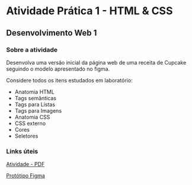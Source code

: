 # Atividade Prática 1 - HTML & CSS
##  Desenvolvimento Web 1

### Sobre a atividade

Desenvolva uma versão inicial da página web de uma receita de Cupcake seguindo 
o modelo apresentado no figma.

Considere todos os itens estudados em laboratório: 
- Anatomia HTML 
- Tags semânticas 
- Tags para Listas 
- Tags para Imagens 
- Anatomia CSS 
- CSS externo 
- Cores 
- Seletores

### Links úteis

[Atividade - PDF](https://sigaa.unifesspa.edu.br/sigaa/verFoto?idArquivo=947102&key=764dae408fbdb7b86174010713593920)

[Protótipo Figma](https://www.figma.com/design/0OrFaKAjR2oSqtbbHQlGAi/P%C3%A1gina-de-receita?node-id=3-376&t=SloPgMuTbbpRvO01-1)